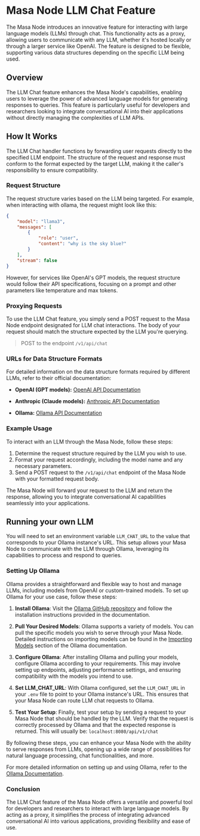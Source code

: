 # Masa Node LLM Chat Feature

The Masa Node introduces an innovative feature for interacting with large language models (LLMs) through chat. This functionality acts as a proxy, allowing users to communicate with any LLM, whether it's hosted locally or through a larger service like OpenAI. The feature is designed to be flexible, supporting various data structures depending on the specific LLM being used.

## Overview

The LLM Chat feature enhances the Masa Node's capabilities, enabling users to leverage the power of advanced language models for generating responses to queries. This feature is particularly useful for developers and researchers looking to integrate conversational AI into their applications without directly managing the complexities of LLM APIs.

## How It Works

The LLM Chat handler functions by forwarding user requests directly to the specified LLM endpoint. The structure of the request and response must conform to the format expected by the target LLM, making it the caller's responsibility to ensure compatibility.

### Request Structure

The request structure varies based on the LLM being targeted. For example, when interacting with ollama, the request might look like this:

```json
{
    "model": "llama3",
    "messages": [
        {
            "role": "user",
            "content": "why is the sky blue?"
        }
    ],
    "stream": false
}
```

However, for services like OpenAI's GPT models, the request structure would follow their API specifications, focusing on a prompt and other parameters like temperature and max tokens.

### Proxying Requests

To use the LLM Chat feature, you simply send a POST request to the Masa Node endpoint designated for LLM chat interactions. The body of your request should match the structure expected by the LLM you're querying.

> POST to the endpoint `/v1/api/chat`

### URLs for Data Structure Formats

For detailed information on the data structure formats required by different LLMs, refer to their official documentation:

- **OpenAI (GPT models):** [OpenAI API Documentation](https://platform.openai.com/docs/api-reference/authentication)

- **Anthropic (Claude models):** [Anthropic API Documentation](https://docs.anthropic.com/claude/reference/complete_post)

- **Ollama:** [Ollama API Documentation](https://github.com/ollama/ollama/blob/main/docs/api.md)

### Example Usage

To interact with an LLM through the Masa Node, follow these steps:

1. Determine the request structure required by the LLM you wish to use.
2. Format your request accordingly, including the model name and any necessary parameters.
3. Send a POST request to the `/v1/api/chat` endpoint of the Masa Node with your formatted request body.

The Masa Node will forward your request to the LLM and return the response, allowing you to integrate conversational AI capabilities seamlessly into your applications.

## Running your own LLM

You will need to set an environment variable `LLM_CHAT_URL` to the value that corresponds to your Ollama instance's URL. This setup allows your Masa Node to communicate with the LLM through Ollama, leveraging its capabilities to process and respond to queries.

### Setting Up Ollama

Ollama provides a straightforward and flexible way to host and manage LLMs, including models from OpenAI or custom-trained models. To set up Ollama for your use case, follow these steps:

1. **Install Ollama**: Visit the [Ollama GitHub repository](https://github.com/ollama/ollama/tree/main/docs) and follow the installation instructions provided in the documentation.

2. **Pull Your Desired Models**: Ollama supports a variety of models. You can pull the specific models you wish to serve through your Masa Node. Detailed instructions on importing models can be found in the [Importing Models](https://github.com/ollama/ollama/blob/main/docs/import.md) section of the Ollama documentation.

3. **Configure Ollama**: After installing Ollama and pulling your models, configure Ollama according to your requirements. This may involve setting up endpoints, adjusting performance settings, and ensuring compatibility with the models you intend to use.

4. **Set LLM_CHAT_URL**: With Ollama configured, set the `LLM_CHAT_URL` in your `.env` file to point to your Ollama instance's URL. This ensures that your Masa Node can route LLM chat requests to Ollama.

5. **Test Your Setup**: Finally, test your setup by sending a request to your Masa Node that should be handled by the LLM. Verify that the request is correctly processed by Ollama and that the expected response is returned. This will usually be: `localhost:8080/api/v1/chat`

By following these steps, you can enhance your Masa Node with the ability to serve responses from LLMs, opening up a wide range of possibilities for natural language processing, chat functionalities, and more.

For more detailed information on setting up and using Ollama, refer to the [Ollama Documentation](https://github.com/ollama/ollama/tree/main/docs).

### Conclusion

The LLM Chat feature of the Masa Node offers a versatile and powerful tool for developers and researchers to interact with large language models. By acting as a proxy, it simplifies the process of integrating advanced conversational AI into various applications, providing flexibility and ease of use.
